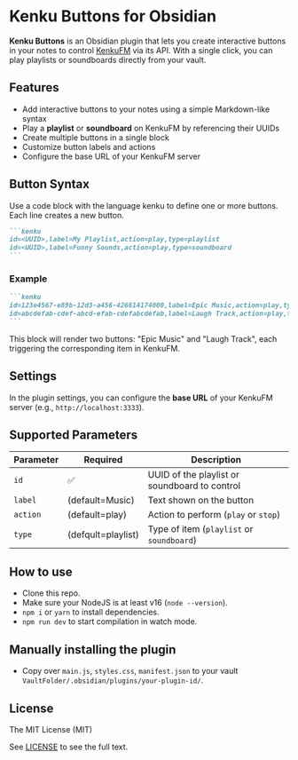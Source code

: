 # Kenku Buttons for Obsidian

**Kenku Buttons** is an Obsidian plugin that lets you create interactive buttons in your notes to control [KenkuFM](https://www.kenkufm.com/) via its API. With a single click, you can play playlists or soundboards directly from your vault.

## Features

* Add interactive buttons to your notes using a simple Markdown-like syntax
* Play a **playlist** or **soundboard** on KenkuFM by referencing their UUIDs
* Create multiple buttons in a single block
* Customize button labels and actions
* Configure the base URL of your KenkuFM server

## Button Syntax

Use a code block with the language kenku to define one or more buttons. Each line creates a new button.

````markdown
```kenku
id=<UUID>,label=My Playlist,action=play,type=playlist
id=<UUID>,label=Funny Sounds,action=play,type=soundboard
```
````

### Example

````markdown
```kenku
id=123e4567-e89b-12d3-a456-426614174000,label=Epic Music,action=play,type=playlist
id=abcdefab-cdef-abcd-efab-cdefabcdefab,label=Laugh Track,action=play,type=soundboard
```
````

This block will render two buttons: "Epic Music" and "Laugh Track", each triggering the corresponding item in KenkuFM.

## Settings

In the plugin settings, you can configure the **base URL** of your KenkuFM server (e.g., `http://localhost:3333`).

## Supported Parameters

| Parameter | Required           | Description                                            |
| --------- | ------------------ | ------------------------------------------------------ |
| `id`      | ✅                | UUID of the playlist or soundboard to control          |
| `label`   | (default=Music)    | Text shown on the button                               |
| `action`  | (default=play)     | Action to perform (`play` or `stop`)                   |
| `type`    | (defqult=playlist) | Type of item (`playlist` or `soundboard`)              |

## How to use

- Clone this repo.
- Make sure your NodeJS is at least v16 (`node --version`).
- `npm i` or `yarn` to install dependencies.
- `npm run dev` to start compilation in watch mode.

## Manually installing the plugin

- Copy over `main.js`, `styles.css`, `manifest.json` to your vault `VaultFolder/.obsidian/plugins/your-plugin-id/`.

## License

The MIT License (MIT)

See [LICENSE](./LICENSE) to see the full text.
